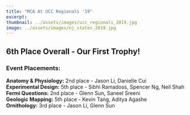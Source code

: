 ```yaml
---
title: "MCA At UCC Regionals '19"
excerpt: 
thumbnail: ../assets/images/ucc_regionals_2019.jpg
image: ../assets/images/nj_states_2019.jpg
---
```


## 6th Place Overall - Our First Trophy!


### Event Placements:
**Anatomy & Physiology:** 2nd place - Jason Li, Danielle Cui  
**Experimental Design:** 5th place - Sibhi Ramadoss, Spencer Ng, Neil Shah  
**Fermi Questions:** 2nd place - Glenn Sun, Saneel Sreeni  
**Geologic Mapping:** 5th place - Kevin Tang, Aditya Agashe  
**Ornithology:** 3rd place - Jason Li, Glenn Sun  